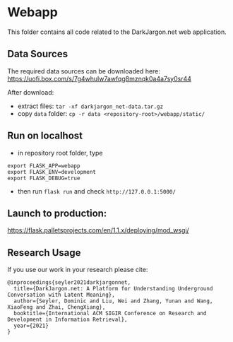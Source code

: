 # Webapp

This folder contains all code related to the DarkJargon.net web application.

## Data Sources

The required data sources can be downloaded here: https://uofi.box.com/s/7g4whulw7awfqg8mznqk0a4a7sy0sr44

After download:

- extract files: `tar -xf darkjargon_net-data.tar.gz`
- copy `data` folder: `cp -r data <repository-root>/webapp/static/`


## Run on localhost

- in repository root folder, type
```
export FLASK_APP=webapp
export FLASK_ENV=development
export FLASK_DEBUG=true
```
- then run `flask run` and check `http://127.0.0.1:5000/`

## Launch to production:
https://flask.palletsprojects.com/en/1.1.x/deploying/mod_wsgi/

## Research Usage

If you use our work in your research please cite:

```
@inproceedings{seyler2021darkjargonnet,
  title={DarkJargon.net: A Platform for Understanding Underground Conversation with Latent Meaning},
  author={Seyler, Dominic and Liu, Wei and Zhang, Yunan and Wang, XiaoFeng and Zhai, ChengXiang},
  booktitle={International ACM SIGIR Conference on Research and Development in Information Retrieval},
  year={2021}
}
```